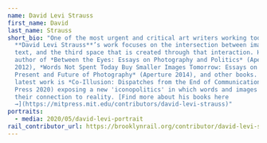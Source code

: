 ```yaml
---
name: David Levi Strauss
first_name: David
last_name: Strauss
short_bio: "One of the most urgent and critical art writers working today,
  **David Levi Strauss**’s work focuses on the intersection between image and
  text, and the third space that is created through that interaction. He is the
  author of *Between the Eyes: Essays on Photography and Politics* (Aperture
  2012), *Words Not Spent Today Buy Smaller Images Tomorrow: Essays on the
  Present and Future of Photography* (Aperture 2014), and other books. His
  latest work is *Co-Illusion: Dispatches from the End of Communication* (MIT
  Press 2020) exposing a new 'iconopolitics' in which words and images lose
  their connection to reality.⁠ [Find more about his books here
  →](https://mitpress.mit.edu/contributors/david-levi-strauss)"
portraits:
  - media: 2020/05/david-levi-portrait
rail_contributor_url: https://brooklynrail.org/contributor/david-levi-strauss
---
```

